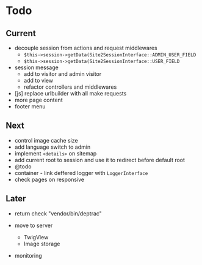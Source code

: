 # Todo

## Current

- decouple session from actions and request middlewares
  - `$this->session->getData(Site2SessionInterface::ADMIN_USER_FIELD`
  - `$this->session->getData(Site2SessionInterface::USER_FIELD`
- session message
  - add to visitor and admin visitor
  - add to view
  - refactor controllers and middlewares
- [js] replace urlbuilder with all make requests
- more page content
- footer menu

## Next

- control image cache size
- add language switch to admin
- implement `<details>` on sitemap
- add current root to session and use it to redirect before default root
- @todo
- container - link deffered logger with `LoggerInterface`
- check pages on responsive

## Later

- return check "vendor/bin/deptrac"

- move to server
  - TwigView
  - Image storage

- monitoring
